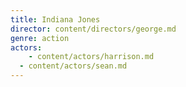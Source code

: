 ```yaml
---
title: Indiana Jones
director: content/directors/george.md
genre: action
actors:
	- content/actors/harrison.md
  - content/actors/sean.md
---
```

